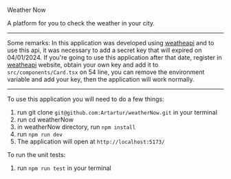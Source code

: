 Weather Now

A platform for you to check the weather in your city.

---

Some remarks: In this application was developed using [weatheapi](https://www.weatherapi.com/) and to use this api, it was necessary to add a secret key that will expired on 04/01/2024.
If you're going to use this application after that date, register in [weatheapi](https://www.weatherapi.com/signup.aspx) website, obtain your own key and add it to `src/components/Card.tsx` on 54 line, 
you can remove the environment variable and add your key, then the application will work normally. 

---

To use this application you will need to do a few things:

1. run git clone `git@github.com:Artartur/weatherNow.git` in your terminal
2. run cd weatherNow
3. in weatherNow directory, run `npm install`
4. run `npm run dev`
5. The application will open at `http://localhost:5173/`

To run the unit tests:

1. run `npm run test` in your terminal
